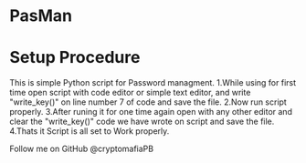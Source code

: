# PasMan
# Setup Procedure
This is simple Python script for Password managment.
1.While using for first time open script with code editor or simple text editor, and write "write_key()" on line number 7 of code and save the file.
2.Now run script properly.
3.After runing it for one time again open with any other editor and clear the "write_key()" code we have wrote on script and save the file.
4.Thats it Script is all set to Work properly.

Follow me on GitHub @cryptomafiaPB
